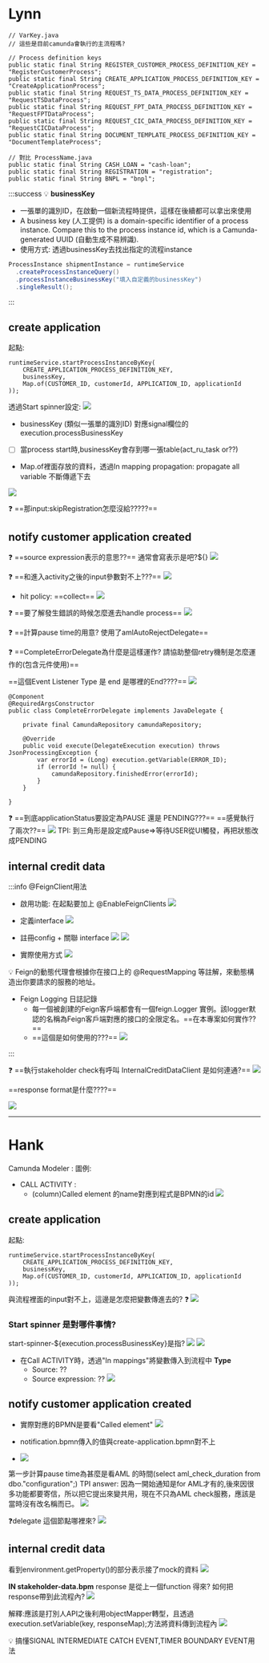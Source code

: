 
# Lynn
```java=
// VarKey.java
// 這些是目前camunda會執行的主流程嗎? 

// Process definition keys
public static final String REGISTER_CUSTOMER_PROCESS_DEFINITION_KEY = "RegisterCustomerProcess";
public static final String CREATE_APPLICATION_PROCESS_DEFINITION_KEY = "CreateApplicationProcess";
public static final String REQUEST_TS_DATA_PROCESS_DEFINITION_KEY = "RequestTSDataProcess";
public static final String REQUEST_FPT_DATA_PROCESS_DEFINITION_KEY = "RequestFPTDataProcess";
public static final String REQUEST_CIC_DATA_PROCESS_DEFINITION_KEY = "RequestCICDataProcess";
public static final String DOCUMENT_TEMPLATE_PROCESS_DEFINITION_KEY = "DocumentTemplateProcess";

// 對比 ProcessName.java
public static final String CASH_LOAN = "cash-loan";
public static final String REGISTRATION = "registration";
public static final String BNPL = "bnpl";
```

:::success
:bulb: **businessKey**
- 一張單的識別ID，在啟動一個新流程時提供，這樣在後續都可以拿出來使用 
- A business key (人工提供) is a domain-specific identifier of a process instance. Compare this to the process instance id, which is a Camunda-generated UUID (自動生成不易辨識).
- 使用方式: 透過businessKey去找出指定的流程instance
```java
ProcessInstance shipmentInstance = runtimeService
  .createProcessInstanceQuery()
  .processInstanceBusinessKey("填入自定義的businessKey")
  .singleResult();
```
:::


## create application
起點:
```java=
runtimeService.startProcessInstanceByKey(
    CREATE_APPLICATION_PROCESS_DEFINITION_KEY, 
    businessKey, 
    Map.of(CUSTOMER_ID, customerId, APPLICATION_ID, applicationId
));
```
透過Start spinner設定:
![](https://hackmd.io/_uploads/BkrFb6ou2.png)

- businessKey (類似一張單的識別ID) 對應signal欄位的 execution.processBusinessKey

- [ ]  當process start時,businessKey會存到哪一張table(act_ru_task or??)

- Map.of裡面存放的資料，透過In mapping propagation: propagate all variable 不斷傳遞下去

![](https://hackmd.io/_uploads/SJ8TlTsdn.png)

:question: ==那input:skipRegistration怎麼沒給?????==


## notify customer application created
:question: ==source expression表示的意思??== 通常會寫表示是吧?${}
![](https://hackmd.io/_uploads/HJ3eYTiun.png)

:question: ==和進入activity之後的input參數對不上???==
![](https://hackmd.io/_uploads/HyRb96jd3.png)

- hit policy: ==collect==
![](https://hackmd.io/_uploads/ryovi6oOh.png)

:question: ==要了解發生錯誤的時候怎麼進去handle process==
![](https://hackmd.io/_uploads/SkGFzRjd2.png)

:question: ==計算pause time的用意? 使用了amlAutoRejectDelegate==

:question: ==CompleteErrorDelegate為什麼是這樣運作? 請協助整個retry機制是怎麼運作的(包含元件使用)== 

==這個Event Listener Type 是 end 是哪裡的End????==
![](https://hackmd.io/_uploads/rkZInJndh.png)

```java=
@Component
@RequiredArgsConstructor
public class CompleteErrorDelegate implements JavaDelegate {

    private final CamundaRepository camundaRepository;

    @Override
    public void execute(DelegateExecution execution) throws JsonProcessingException {
        var errorId = (Long) execution.getVariable(ERROR_ID);
        if (errorId != null) {
            camundaRepository.finishedError(errorId);
        }
    }

}
```

:question: ==到底applicationStatus要設定為PAUSE 還是 PENDING???==
==感覺執行了兩次??==
![](https://hackmd.io/_uploads/rkkVAy3d3.png)
TPI: 到三角形是設定成Pause=>等待USER從UI觸發，再把狀態改成PENDING


## internal credit data
:::info
@FeignClient用法
- 啟用功能: 在起點要加上 @EnableFeignClients
![](https://hackmd.io/_uploads/SkF0MkVY3.png)

- 定義interface
![](https://hackmd.io/_uploads/ryUOeyEY3.png)
- 註冊config + 關聯 interface
![](https://hackmd.io/_uploads/BygcxkVY3.png)
![](https://hackmd.io/_uploads/BJ7x814F2.png)

- 實際使用方式
![](https://hackmd.io/_uploads/S1wLUJ4Y2.png)

:bulb: Feign的動態代理會根據你在接口上的 @RequestMapping 等註解，來動態構造出你要請求的服務的地址。

- Feign Logging 日誌記錄
    - 每一個被創建的Feign客戶端都會有一個feign.Logger 實例。該logger默認的名稱為Feign客戶端對應的接口的全限定名。==在本專案如何實作??==
    - ==這個是如何使用的???==
![](https://hackmd.io/_uploads/Bkd14yEKh.png)

:::

:question: ==執行stakeholder check有呼叫 InternalCreditDataClient 是如何連通?==
![](https://hackmd.io/_uploads/rk3MFe3_3.png)

==response format是什麼????==

![](https://hackmd.io/_uploads/rysvKehd3.png)


---



# Hank


Camunda Modeler : 
圖例: 
- CALL ACTIVITY : 
    - (column)Called element 的name對應到程式是BPMN的id
![](https://hackmd.io/_uploads/S1fqL2id3.png)


## create application
起點:
```java=
runtimeService.startProcessInstanceByKey(
    CREATE_APPLICATION_PROCESS_DEFINITION_KEY, 
    businessKey, 
    Map.of(CUSTOMER_ID, customerId, APPLICATION_ID, applicationId
));
```
與流程裡面的input對不上，這邊是怎麼把變數傳進去的? :question: 
![](https://hackmd.io/_uploads/S1bIepid2.png)

### Start spinner 是對哪件事情?
start-spinner-${execution.processBusinessKey}是指?
![](https://hackmd.io/_uploads/B1V5lTi_n.png)
![](https://hackmd.io/_uploads/B1iVWpjd3.png)

- 在Call ACTIVITY時，透過"In mappings"將變數傳入到流程中
 **Type**
    - Source: ??
    - Source expression: ??
![](https://hackmd.io/_uploads/BJtEDpjO3.png)



## notify customer application created
- 實際對應的BPMN是要看"Called element"
![](https://hackmd.io/_uploads/r1Ylnps_n.png)

- notification.bpmn傳入的值與create-application.bpmn對不上
- ![](https://hackmd.io/_uploads/H1T7Tasd3.png)

第一步計算pause time為甚麼是看AML 的時間(select aml_check_duration from dbo."configuration";)
TPI answer: 因為一開始通知是for AML才有的,後來因很多功能都要寄信，所以把它提出來變共用，現在不只為AML check服務，應該是當時沒有改名稱而已。
![](https://hackmd.io/_uploads/r1zeZWhuh.png)


:question:delegate 這個節點哪裡來?
![](https://hackmd.io/_uploads/ry86abnu3.png)



## internal credit data
看到environment.getProperty()的部分表示接了mock的資料
![](https://hackmd.io/_uploads/H1NW7Mndh.png)


**IN stakeholder-data.bpm**
response 是從上一個function 得來?
如何把response帶到此流程內?
![](https://hackmd.io/_uploads/H1tm8Ghuh.png)


解釋:應該是打別人API之後利用objectMapper轉型，且透過execution.setVariable(key, responseMap);方法將資料傳到流程內
![](https://hackmd.io/_uploads/BJ1LPGn_h.png)



:bulb: 搞懂SIGNAL INTERMEDIATE CATCH EVENT,TIMER BOUNDARY EVENT用法